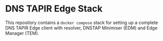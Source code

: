 # DNS TAPIR Edge Stack

This repository contains a `docker compose` stack for setting up a complete DNS TAPIR Edge client with resolver, DNSTAP Minimiser (EDM) and Edge Manager (TEM).
